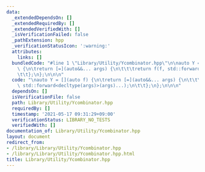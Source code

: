 ```yaml
---
data:
  _extendedDependsOn: []
  _extendedRequiredBy: []
  _extendedVerifiedWith: []
  _isVerificationFailed: false
  _pathExtension: hpp
  _verificationStatusIcon: ':warning:'
  attributes:
    links: []
  bundledCode: "#line 1 \"Library/Utility/Ycombinator.hpp\"\n\nauto Y = [](auto f)\
    \ {\n\treturn [=](auto&&... args) {\n\t\t\treturn f(f, std::forward<decltype(args)>(args)...);\n\
    \t\t};\n};\n\n\n"
  code: "\nauto Y = [](auto f) {\n\treturn [=](auto&&... args) {\n\t\t\treturn f(f,\
    \ std::forward<decltype(args)>(args)...);\n\t\t};\n};\n\n\n"
  dependsOn: []
  isVerificationFile: false
  path: Library/Utility/Ycombinator.hpp
  requiredBy: []
  timestamp: '2021-05-17 09:31:29+09:00'
  verificationStatus: LIBRARY_NO_TESTS
  verifiedWith: []
documentation_of: Library/Utility/Ycombinator.hpp
layout: document
redirect_from:
- /library/Library/Utility/Ycombinator.hpp
- /library/Library/Utility/Ycombinator.hpp.html
title: Library/Utility/Ycombinator.hpp
---
```

